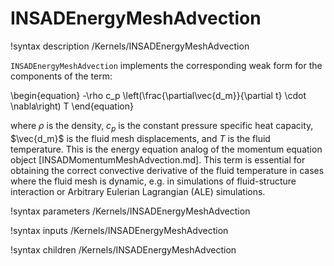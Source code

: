 # INSADEnergyMeshAdvection

!syntax description /Kernels/INSADEnergyMeshAdvection

`INSADEnergyMeshAdvection` implements the corresponding weak form for the components of
the term:

\begin{equation}
-\rho c_p \left(\frac{\partial\vec{d_m}}{\partial t} \cdot \nabla\right) T
\end{equation}

where $\rho$ is the density, $c_p$ is the constant pressure specific heat
capacity, $\vec{d_m}$ is the fluid mesh displacements, and $T$ is the fluid
temperature. This is the energy equation analog of the momentum equation object
[INSADMomentumMeshAdvection.md]. This term is essential for obtaining the
correct convective derivative of the fluid temperature in cases where the fluid
mesh is dynamic, e.g. in simulations of fluid-structure interaction or Arbitrary
Eulerian Lagrangian (ALE) simulations.

!syntax parameters /Kernels/INSADEnergyMeshAdvection

!syntax inputs /Kernels/INSADEnergyMeshAdvection

!syntax children /Kernels/INSADEnergyMeshAdvection
